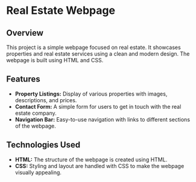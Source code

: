 # Real Estate Webpage

## Overview
This project is a simple webpage focused on real estate. It showcases properties and real estate services using a clean and modern design. The webpage is built using HTML and CSS.

## Features

- **Property Listings:** Display of various properties with images, descriptions, and prices.
- **Contact Form:** A simple form for users to get in touch with the real estate company.
- **Navigation Bar:** Easy-to-use navigation with links to different sections of the webpage.

## Technologies Used
- **HTML:** The structure of the webpage is created using HTML.
- **CSS:** Styling and layout are handled with CSS to make the webpage visually appealing.